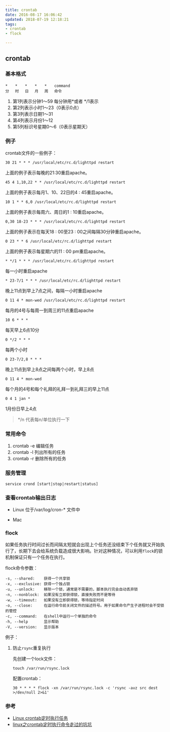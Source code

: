 ```yaml
---
title: crontab
date: 2016-08-17 16:06:42
updated: 2018-07-19 12:18:21
tags: 
- crontab
- flock

---
```

## crontab

### 基本格式
```
*　　*　　*　　*　　*　　command
分　 时　 日　 月　 周　 命令
```

1. 第1列表示分钟1～59 每分钟用*或者 */1表示
2. 第2列表示小时1～23（0表示0点）
3. 第3列表示日期1～31
4. 第4列表示月份1～12
5. 第5列标识号星期0～6（0表示星期天）

### 例子
crontab文件的一些例子：

```
30 21 * * * /usr/local/etc/rc.d/lighttpd restart
```
上面的例子表示每晚的21:30重启apache。

```
45 4 1,10,22 * * /usr/local/etc/rc.d/lighttpd restart
```
上面的例子表示每月1、10、22日的4 : 45重启apache。

```
10 1 * * 6,0 /usr/local/etc/rc.d/lighttpd restart
```
上面的例子表示每周六、周日的1 : 10重启apache。

```
0,30 18-23 * * * /usr/local/etc/rc.d/lighttpd restart
```
上面的例子表示在每天18 : 00至23 : 00之间每隔30分钟重启apache。

```
0 23 * * 6 /usr/local/etc/rc.d/lighttpd restart
```
上面的例子表示每星期六的11 : 00 pm重启apache。

```
* */1 * * * /usr/local/etc/rc.d/lighttpd restart
```
每一小时重启apache

```
* 23-7/1 * * * /usr/local/etc/rc.d/lighttpd restart
```
晚上11点到早上7点之间，每隔一小时重启apache

```
0 11 4 * mon-wed /usr/local/etc/rc.d/lighttpd restart
```
每月的4号与每周一到周三的11点重启apache

```
10 6 * * *
```
每天早上6点10分

```
0 */2 * * *
```
每两个小时

```
0 23-7/2,8 * * *
```
晚上11点到早上8点之间每两个小时，早上8点

```
0 11 4 * mon-wed
```
每个月的4号和每个礼拜的礼拜一到礼拜三的早上11点

```
0 4 1 jan * 
```
1月份日早上4点

> */n 代表每n/单位执行一下

### 常用命令
1. crontab -e 编辑任务
2. crontab -l 列出所有的任务
3. crontab -r 删除所有的任务

### 服务管理
```
service crond [start|stop|restart|status]
```

### 查看crontab输出日志
- Linux
位于/var/log/cron-* 文件中

- Mac

### flock
如果任务执行时间过长而间隔太短就会出现上个任务还没结束下个任务就又开始执行了，长期下去会给系统负载造成很大影响。针对这种情况，可以利用`flock`的锁机制保证只有一个任务在执行。

flock命令参数：
```
-s, --shared:    获得一个共享锁  
-x, --exclusive: 获得一个独占锁  
-u, --unlock:    移除一个锁，通常是不需要的，脚本执行完会自动丢弃锁  
-n, --nonblock:  如果没有立即获得锁，直接失败而不是等待  
-w, --timeout:   如果没有立即获得锁，等待指定时间  
-o, --close:     在运行命令前关闭文件的描述符号。用于如果命令产生子进程时会不受锁的管控  
-c, --command:   在shell中运行一个单独的命令  
-h, --help       显示帮助  
-V, --version:   显示版本
```

例子：
1. 防止`rsync`重复执行

    先创建一个lock文件：
    ```
    touch /var/run/rsync.lock
    ```
    配置crontab：
    ```
    30 * * * * flock -xn /var/run/rsync.lock -c 'rsync -avz src dest >/dev/null 2>&1'
    ```

### 参考
- [Linux crontab定时执行任务](http://www.jb51.net/LINUXjishu/19905.html)
- [linux之crontab定时执行命令走过的坑坑](https://blog.csdn.net/qivan/article/details/53836426)
